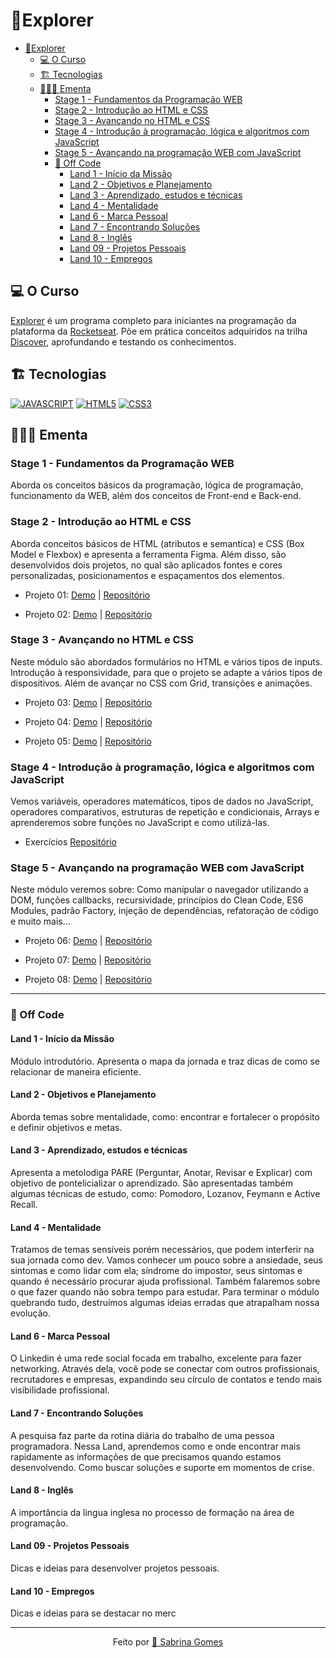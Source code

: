 # 🚀Explorer

- [🚀Explorer](#explorer)
  - [💻 O Curso](#-o-curso)
  - [🏗️ Tecnologias](#-tecnologias)
  - [🕵🏼‍♀️ Ementa](#-ementa)
    - [Stage 1 - Fundamentos da Programação WEB](#stage-1---fundamentos-da-programação-web)
    - [Stage 2 - Introdução ao HTML e CSS](#stage-2---introdução-ao-html-e-css)
    - [Stage 3 - Avançando no HTML e CSS](#stage-3---avançando-no-html-e-css)
    - [Stage 4 - Introdução à programação, lógica e algoritmos com JavaScript](#stage-4---introdução-à-programação-lógica-e-algoritmos-com-javascript)
    - [Stage 5 - Avançando na programação WEB com JavaScript](#stage-5---avançando-na-programação-web-com-javascript)
    - [🎯 Off Code](#-off-code)
      - [Land 1 - Início da Missão](#land-1---início-da-missão)
      - [Land 2 - Objetivos e Planejamento](#land-2---objetivos-e-planejamento)
      - [Land 3 - Aprendizado, estudos e técnicas](#land-3---aprendizado-estudos-e-técnicas)
      - [Land 4 - Mentalidade](#land-4---mentalidade)
      - [Land 6 - Marca Pessoal](#land-6---marca-pessoal)
      - [Land 7 - Encontrando Soluções](#land-7---encontrando-soluções)
      - [Land 8 - Inglês](#land-8---inglês)
      - [Land 09 - Projetos Pessoais](#land-09---projetos-pessoais)
      - [Land 10 - Empregos](#land-10---empregos)

## 💻 O Curso

[Explorer](https://www.rocketseat.com.br/explorer) é um programa completo para iniciantes na programação da plataforma da [Rocketseat](https://www.rocketseat.com.br/). Põe em prática conceitos adquiridos na trilha [Discover](https://app.rocketseat.com.br/discover), aprofundando e testando os conhecimentos.

## 🏗️ Tecnologias

[![JAVASCRIPT](https://img.shields.io/badge/JavaScript-F7DF1E?style=for-the-badge&logo=javascript&logoColor=black)](https://developer.mozilla.org/pt-BR/docs/Web/JavaScript)
[![HTML5](https://img.shields.io/badge/HTML5-E34F26?style=for-the-badge&logo=html5&logoColor=white)](https://developer.mozilla.org/pt-BR/docs/Web/HTML)
[![CSS3](https://img.shields.io/badge/CSS3-1572B6?style=for-the-badge&logo=css3&logoColor=white)](https://developer.mozilla.org/pt-BR/docs/Web/CSS)

## 🕵🏼‍♀️ Ementa

### Stage 1 - Fundamentos da Programação WEB

Aborda os conceitos básicos da programação, lógica de programação, funcionamento da WEB, além dos conceitos de Front-end e Back-end.

### Stage 2 - Introdução ao HTML e CSS

Aborda conceitos básicos de HTML (atributos e semantica) e CSS (Box Model e Flexbox) e apresenta a ferramenta Figma. Além disso, são desenvolvidos dois projetos, no qual são aplicados fontes e cores personalizadas, posicionamentos e espaçamentos dos elementos.

- Projeto 01: [Demo](https://sabrinagomesb.github.io/rs-explorer/stage02-projeto01/) | [Repositório](https://github.com/sabrinagomesb/rs-explorer/tree/main/stage02-projeto01/)

- Projeto 02: [Demo](https://sabrinagomesb.github.io/rs-explorer/stage02-projeto02/) | [Repositório](https://github.com/sabrinagomesb/rs-explorer/tree/main/stage02-projeto02/)

### Stage 3 - Avançando no HTML e CSS

Neste módulo são abordados formulários no HTML e vários tipos de inputs. Introdução à responsividade, para que o projeto se adapte a vários tipos de dispositivos. Além de avançar no CSS com Grid, transições e animações.

- Projeto 03: [Demo](https://sabrinagomesb.github.io/rs-explorer/stage03-projeto03/) | [Repositório](https://github.com/sabrinagomesb/rs-explorer/tree/main/stage02-projeto03/)

- Projeto 04: [Demo](https://sabrinagomesb.github.io/rs-explorer/stage03-projeto04/) | [Repositório](https://github.com/sabrinagomesb/rs-explorer/tree/main/stage02-projeto04/)

- Projeto 05: [Demo](https://sabrinagomesb.github.io/rs-explorer/stage03-projeto05/) | [Repositório](https://github.com/sabrinagomesb/rs-explorer/tree/main/stage02-projeto05/)

### Stage 4 - Introdução à programação, lógica e algoritmos com JavaScript

Vemos variáveis, operadores matemáticos, tipos de dados no JavaScript, operadores comparativos, estruturas de repetição e condicionais, Arrays e aprenderemos sobre funções no JavaScript e como utilizá-las.

- Exercícios [Repositório](https://github.com/sabrinagomesb/rs-explorer/tree/main/stage04-logica-programacao)

### Stage 5 - Avançando na programação WEB com JavaScript

Neste módulo veremos sobre: Como manipular o navegador utilizando a DOM, funções callbacks, recursividade, princípios do Clean Code, ES6 Modules, padrão Factory, injeção de dependências, refatoração de código e muito mais…

- Projeto 06: [Demo](https://sabrinagomesb.github.io/rs-explorer/stage05-projeto06/) | [Repositório](https://github.com/sabrinagomesb/rs-explorer/tree/main/stage02-projeto06/)

- Projeto 07: [Demo](https://sabrinagomesb.github.io/rs-explorer/stage05-projeto07/) | [Repositório](https://github.com/sabrinagomesb/rs-explorer/tree/main/stage02-projeto07/)

- Projeto 08: [Demo](https://sabrinagomesb.github.io/rs-explorer/stage05-projeto08/) | [Repositório](https://github.com/sabrinagomesb/rs-explorer/tree/main/stage02-projeto08/)

---

### 🎯 Off Code

#### Land 1 - Início da Missão

Módulo introdutório. Apresenta o mapa da jornada e traz dicas de como se relacionar de maneira eficiente.

#### Land 2 - Objetivos e Planejamento

Aborda temas sobre mentalidade, como: encontrar e fortalecer o propósito e definir objetivos e metas.

#### Land 3 - Aprendizado, estudos e técnicas

Apresenta a metolodiga PARE (Perguntar, Anotar, Revisar e Explicar) com objetivo de pontelicializar o aprendizado. São apresentadas também algumas técnicas de estudo, como: Pomodoro, Lozanov, Feymann e Active Recall.

#### Land 4 - Mentalidade

Tratamos de temas sensíveis porém necessários, que podem interferir na sua jornada como dev. Vamos conhecer um pouco sobre a ansiedade, seus sintomas e como lidar com ela; síndrome do impostor, seus sintomas e quando é necessário procurar ajuda profissional. Também falaremos sobre o que fazer quando não sobra tempo para estudar. Para terminar o módulo quebrando tudo, destruímos algumas ideias erradas que atrapalham nossa evolução.

#### Land 6 - Marca Pessoal

O Linkedin é uma rede social focada em trabalho, excelente para fazer networking. Através dela, você pode se conectar com outros profissionais, recrutadores e empresas, expandindo seu círculo de contatos e tendo mais visibilidade profissional.

#### Land 7 - Encontrando Soluções

A pesquisa faz parte da rotina diária do trabalho de uma pessoa programadora. Nessa Land, aprendemos como e onde encontrar mais rapidamente as informações de que precisamos quando estamos desenvolvendo. Como buscar soluções e suporte em momentos de crise.

#### Land 8 - Inglês

A importância da lingua inglesa no processo de formação na área de programação.

#### Land 09 - Projetos Pessoais

Dicas e ideias para desenvolver projetos pessoais.

#### Land 10 - Empregos

Dicas e ideias para se destacar no merc

---

<p align="center">Feito por <a href="https://github.com/sabrinagomesb">💫 Sabrina Gomes</a></p>
